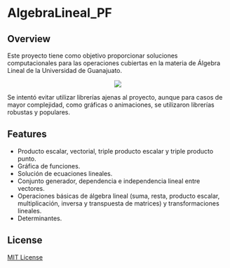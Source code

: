 # AlgebraLineal_PF

## Overview
Este proyecto tiene como objetivo proporcionar soluciones computacionales para las operaciones cubiertas en la materia de Álgebra Lineal de la Universidad de Guanajuato.

<p align="center">
  <img src="https://upload.wikimedia.org/wikipedia/commons/3/33/Escudo_de_la_Universidad_de_Guanajuato.png" />
</p>

Se intentó evitar utilizar librerías ajenas al proyecto, aunque para casos de mayor complejidad, como gráficas o animaciones, se utilizaron librerías robustas y populares.

## Features
- Producto escalar, vectorial, triple producto escalar y triple producto punto.
- Gráfica de funciones.
- Solución de ecuaciones lineales.
- Conjunto generador, dependencia e independencia lineal entre vectores.
- Operaciones básicas de álgebra lineal (suma, resta, producto escalar, multiplicación, inversa y transpuesta de matrices) y transformaciones lineales.
- Determinantes.

## License
[MIT License](LICENSE)
